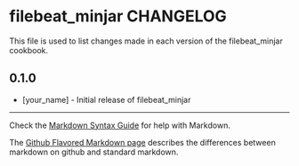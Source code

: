 filebeat_minjar CHANGELOG
=========================

This file is used to list changes made in each version of the filebeat_minjar cookbook.

0.1.0
-----
- [your_name] - Initial release of filebeat_minjar

- - -
Check the [Markdown Syntax Guide](http://daringfireball.net/projects/markdown/syntax) for help with Markdown.

The [Github Flavored Markdown page](http://github.github.com/github-flavored-markdown/) describes the differences between markdown on github and standard markdown.
